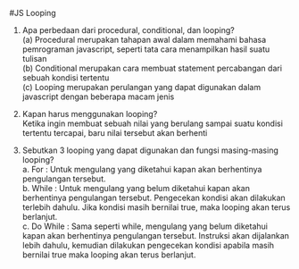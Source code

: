 #JS Looping
1. Apa perbedaan dari procedural, conditional, dan looping?<br>
(a) Procedural merupakan tahapan awal dalam memahami bahasa pemrograman javascript, seperti tata cara menampilkan hasil suatu tulisan<br>
(b) Conditional merupakan cara membuat statement percabangan dari sebuah kondisi tertentu<br>
(c) Looping merupakan perulangan yang dapat digunakan dalam javascript dengan beberapa macam jenis<br>

2. Kapan harus menggunakan looping?<br>
Ketika ingin membuat sebuah nilai yang berulang sampai suatu kondisi tertentu tercapai, baru nilai tersebut akan berhenti

3. Sebutkan 3 looping yang dapat digunakan dan fungsi masing-masing looping?<br>
a. For : Untuk mengulang yang diketahui kapan akan berhentinya pengulangan tersebut.<br>
b. While : Untuk mengulang yang belum diketahui kapan akan berhentinya pengulangan tersebut. Pengecekan kondisi akan dilakukan terlebih dahulu. Jika kondisi masih bernilai true, maka looping akan terus berlanjut.<br>
c. Do While : Sama seperti while, mengulang yang belum diketahui kapan akan berhentinya pengulangan tersebut. Instruksi akan dijalankan lebih dahulu, kemudian dilakukan pengecekan kondisi apabila masih bernilai true maka looping akan terus berlanjut.
